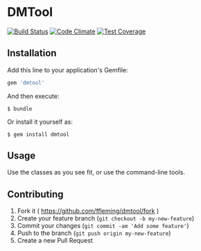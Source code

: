 # DMTool
[![Build Status](https://travis-ci.org/ffleming/dmtool.svg?branch=master)](https://travis-ci.org/ffleming/dogsay)
[![Code Climate](https://codeclimate.com/github/ffleming/dmtool/badges/gpa.svg)](https://codeclimate.com/github/ffleming/dmtool)
[![Test Coverage](https://codeclimate.com/github/ffleming/dmtool/badges/coverage.svg)](https://codeclimate.com/github/ffleming/dogsay)

## Installation

Add this line to your application's Gemfile:

```ruby
gem 'dmtool'
```

And then execute:

    $ bundle

Or install it yourself as:

    $ gem install dmtool

## Usage

Use the classes as you see fit, or use the command-line tools.

## Contributing

1. Fork it ( https://github.com/ffleming/dmtool/fork )
2. Create your feature branch (`git checkout -b my-new-feature`)
3. Commit your changes (`git commit -am 'Add some feature'`)
4. Push to the branch (`git push origin my-new-feature`)
5. Create a new Pull Request
